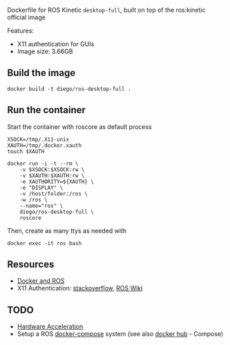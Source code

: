 Dockerfile for ROS Kinetic `desktop-full`, built on top of the ros:kinetic official image

Features:
* X11 authentication for GUIs
* Image size: 3.66GB

## Build the image
```
docker build -t diego/ros-desktop-full .
```

## Run the container

Start the container with roscore as default process
```
XSOCK=/tmp/.X11-unix
XAUTH=/tmp/.docker.xauth
touch $XAUTH

docker run -i -t --rm \
	-v $XSOCK:$XSOCK:rw \
	-v $XAUTH:$XAUTH:rw \
	-e XAUTHORITY=${XAUTH} \
	-e "DISPLAY" \
	-v /host/folder:/ros \
	-w /ros \
	--name="ros" \
	diego/ros-desktop-full \
	roscore
```
Then, create as many ttys as needed with
```
docker exec -it ros bash
```

## Resources
* [Docker and ROS][0]
* X11 Authentication: [stackoverflow][1], [ROS Wiki][2]

## TODO
* [Hardware Acceleration][3]
* Setup a ROS [docker-compose][4] system (see also [docker hub][5] - Compose)

[0]: http://wiki.ros.org/docker/Tutorials
[1]: https://stackoverflow.com/questions/16296753/can-you-run-gui-apps-in-a-docker-container
[2]: http://wiki.ros.org/docker/Tutorials/GUI
[3]: http://wiki.ros.org/docker/Tutorials/Hardware%20Acceleration
[4]: http://toddsampson.com/post/131227320927/docker-experimental-networking-and-ros
[5]: https://hub.docker.com/_/ros/
